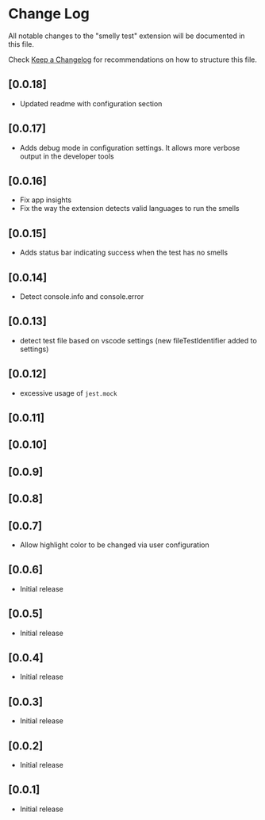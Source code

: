 # Change Log

All notable changes to the "smelly test" extension will be documented in this file.

Check [Keep a Changelog](http://keepachangelog.com) for recommendations on how to structure this file.

## [0.0.18]

- Updated readme with configuration section

## [0.0.17]

- Adds debug mode in configuration settings. It allows more verbose output in the developer tools

## [0.0.16]

- Fix app insights
- Fix the way the extension detects valid languages to run the smells

## [0.0.15]

- Adds status bar indicating success when the test has no smells

## [0.0.14]

- Detect console.info and console.error

## [0.0.13]

- detect test file based on vscode settings (new fileTestIdentifier added to settings)

## [0.0.12]

- excessive usage of `jest.mock`

## [0.0.11]

## [0.0.10]

## [0.0.9]

## [0.0.8]

## [0.0.7]

- Allow highlight color to be changed via user configuration

## [0.0.6]

- Initial release

## [0.0.5]

- Initial release

## [0.0.4]

- Initial release

## [0.0.3]

- Initial release

## [0.0.2]

- Initial release

## [0.0.1]

- Initial release